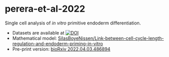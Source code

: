 # perera-et-al-2022

Single cell analysis of _in vitro_ primitive endoderm differentiation.

- Datasets are available at [![DOI](https://zenodo.org/badge/DOI/10.5281/zenodo.6948696.svg)](https://doi.org/10.5281/zenodo.6948696)
- Mathematical model: [SilasBoyeNissen/Link-between-cell-cycle-length-regulation-and-endoderm-priming-in-vitro](https://github.com/SilasBoyeNissen/Link-between-cell-cycle-length-regulation-and-endoderm-priming-in-vitro)
- Pre-print version: [bioRxiv 2022.04.03.486894](https://www.biorxiv.org/content/10.1101/2022.04.03.486894v1)
